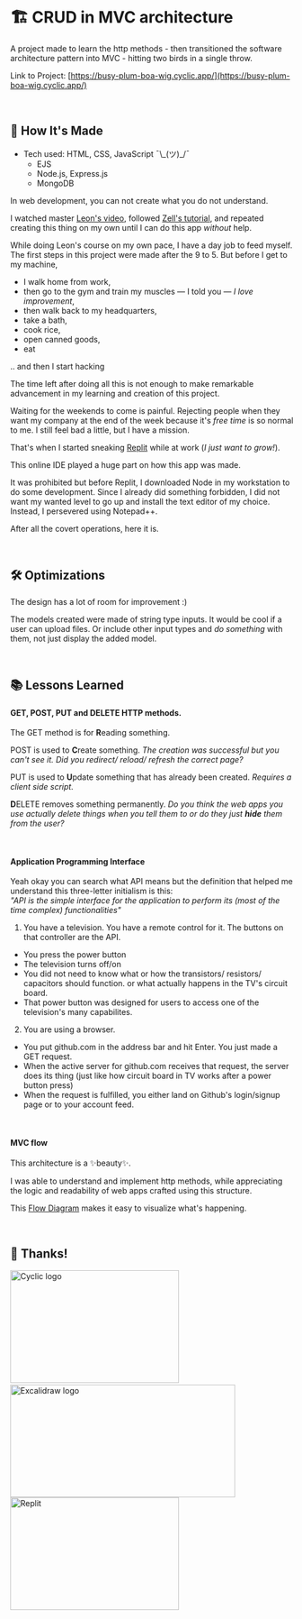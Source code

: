 # 🏗 CRUD in MVC architecture
A project made to learn the http methods - then transitioned the software architecture pattern into MVC - hitting two birds in a single throw.

Link to Project: [https://busy-plum-boa-wig.cyclic.app/](https://busy-plum-boa-wig.cyclic.app/)


<br>

## 🧰 How It's Made
* Tech used: HTML, CSS, JavaScript ¯\\\_(ツ)_/¯
  - EJS
  - Node.js, Express.js
  - MongoDB

In web development, you can not create what you do not understand.

I watched master [Leon's video](https://youtu.be/LHf_STV_rLE), followed [Zell's tutorial](https://zellwk.com/blog/crud-express-mongodb/), and repeated creating this thing on my own until I can do this app _without_ help.

While doing Leon's course on my own pace, I have a day job to feed myself. The first steps in this project were made after the 9 to 5. But before I get to my machine, 
- I walk home from work, 
- then go to the gym and train my muscles — I told you — _I love improvement_,
- then walk back to my headquarters,
- take a bath,
- cook rice, 
- open canned goods, 
- eat

.. and then I start hacking

The time left after doing all this is not enough to make remarkable advancement in my learning and creation of this project.

Waiting for the weekends to come is painful. Rejecting people when they want my company at the end of the week because it's _free time_ is so normal to me. I still feel bad a little, but I have a mission. 

That's when I started sneaking [Replit](https://replit.com/) while at work (_I just want to grow!_).

This online IDE played a huge part on how this app was made. 

It was prohibited but before Replit, I downloaded Node in my workstation to do some development. Since I already did something forbidden, I did not want my wanted level to go up and install the text editor of my choice. Instead, I persevered using Notepad++.

After all the covert operations, here it is.

<!-- https://replit.com/@Nathaniel330/VelvetyShimmeringInverse -->

<br>

## 🛠 Optimizations
The design has a lot of room for improvement :)

The models created were made of string type inputs. It would be cool if a user can upload files. Or include other input types and _do something_ with them, not just display the added model.

<br>

## 📚 Lessons Learned
#### GET, POST, PUT and DELETE HTTP methods.

The GET method is for **R**eading something.

POST is used to **C**reate something. _The creation was successful but you can't see it. Did you redirect/ reload/ refresh the correct page?_

PUT is used to **U**pdate something that has already been created. _Requires a client side script._

**D**ELETE removes something permanently. _Do you think the web apps you use actually delete things when you tell them to or do they just __hide__ them from the user?_

<br>

#### Application Programming Interface

Yeah okay you can search what API means but the definition that helped me understand this three-letter initialism is this: <br>_"API is the simple interface for the application to perform its (most of the time complex) functionalities"_


1. You have a television. You have a remote control for it. The buttons on that controller are the API.
  - You press the power button
  - The television turns off/on
  - You did not need to know what or how the transistors/ resistors/ capacitors should function. or what actually happens in the TV's circuit board.
  - That power button was designed for users to access one of the television's many capabilites.
      
2. You are using a browser.
  - You put github.com in the address bar and hit Enter. You just made a GET request.
  - When the active server for github.com receives that request, the server does its thing (just like how circuit board in TV works after a power button press)
  - When the request is fulfilled, you either land on Github's login/signup page or to your account feed.

<br>

#### MVC flow

This architecture is a ✨beauty✨.

I was able to understand and implement http methods, while appreciating the logic and readability of web apps crafted using this structure. 

This [Flow Diagram](https://excalidraw.com/#json=BE9Fn8HQrpVPR1gVjGcWq,A91ZnTAGOSl-kq4ataE_Mw) makes it easy to visualize what's happening.

<br>

## 💾 Thanks!

<img src="https://www.cyclic.sh/images/cyclic-logo.png" alt="Cyclic logo" width="300px" height="200px">&nbsp;<img src="https://excalidraw.app/logo.png" alt="Excalidraw logo" width="400px" height="200px"> <img src="https://blog.replit.com/images/new_logo/logotype.png?v=1664916455431" alt="Replit" width="300px" height="200px">

